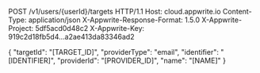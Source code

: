 POST /v1/users/{userId}/targets HTTP/1.1
Host: cloud.appwrite.io
Content-Type: application/json
X-Appwrite-Response-Format: 1.5.0
X-Appwrite-Project: 5df5acd0d48c2
X-Appwrite-Key: 919c2d18fb5d4...a2ae413da83346ad2

{
  "targetId": "[TARGET_ID]",
  "providerType": "email",
  "identifier": "[IDENTIFIER]",
  "providerId": "[PROVIDER_ID]",
  "name": "[NAME]"
}
